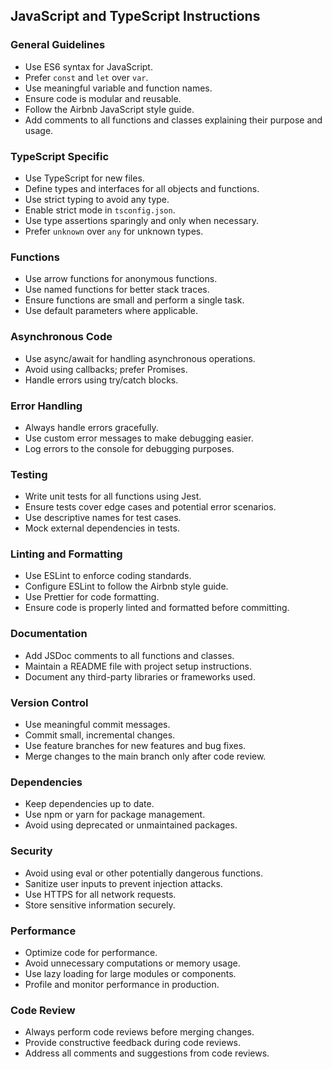 ## JavaScript and TypeScript Instructions

### General Guidelines
* Use ES6 syntax for JavaScript.
* Prefer `const` and `let` over `var`.
* Use meaningful variable and function names.
* Ensure code is modular and reusable.
* Follow the Airbnb JavaScript style guide.
* Add comments to all functions and classes explaining their purpose and usage.

### TypeScript Specific
* Use TypeScript for new files.
* Define types and interfaces for all objects and functions.
* Use strict typing to avoid any type.
* Enable strict mode in `tsconfig.json`.
* Use type assertions sparingly and only when necessary.
* Prefer `unknown` over `any` for unknown types.

### Functions
* Use arrow functions for anonymous functions.
* Use named functions for better stack traces.
* Ensure functions are small and perform a single task.
* Use default parameters where applicable.

### Asynchronous Code
* Use async/await for handling asynchronous operations.
* Avoid using callbacks; prefer Promises.
* Handle errors using try/catch blocks.

### Error Handling
* Always handle errors gracefully.
* Use custom error messages to make debugging easier.
* Log errors to the console for debugging purposes.

### Testing
* Write unit tests for all functions using Jest.
* Ensure tests cover edge cases and potential error scenarios.
* Use descriptive names for test cases.
* Mock external dependencies in tests.

### Linting and Formatting
* Use ESLint to enforce coding standards.
* Configure ESLint to follow the Airbnb style guide.
* Use Prettier for code formatting.
* Ensure code is properly linted and formatted before committing.

### Documentation
* Add JSDoc comments to all functions and classes.
* Maintain a README file with project setup instructions.
* Document any third-party libraries or frameworks used.

### Version Control
* Use meaningful commit messages.
* Commit small, incremental changes.
* Use feature branches for new features and bug fixes.
* Merge changes to the main branch only after code review.

### Dependencies
* Keep dependencies up to date.
* Use npm or yarn for package management.
* Avoid using deprecated or unmaintained packages.

### Security
* Avoid using eval or other potentially dangerous functions.
* Sanitize user inputs to prevent injection attacks.
* Use HTTPS for all network requests.
* Store sensitive information securely.

### Performance
* Optimize code for performance.
* Avoid unnecessary computations or memory usage.
* Use lazy loading for large modules or components.
* Profile and monitor performance in production.

### Code Review
* Always perform code reviews before merging changes.
* Provide constructive feedback during code reviews.
* Address all comments and suggestions from code reviews.